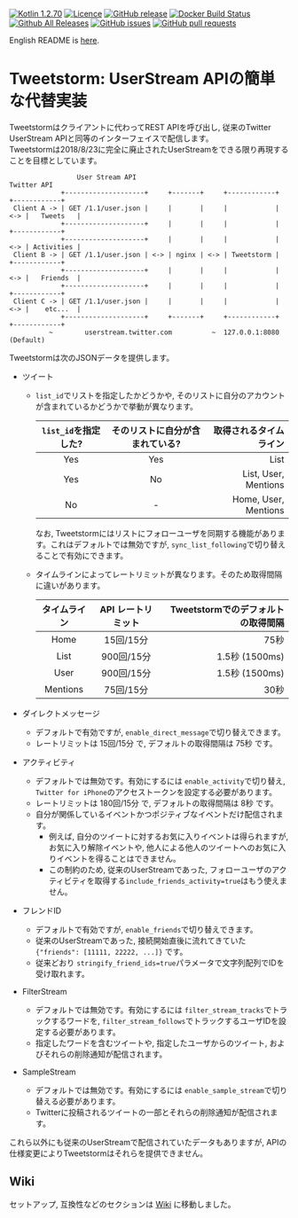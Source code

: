 [![Kotlin 1.2.70](https://img.shields.io/badge/Kotlin-1.2.70-blue.svg)](http://kotlinlang.org)
[![Licence](https://img.shields.io/github/license/SlashNephy/Tweetstorm.svg)](https://github.com/SlashNephy/Tweetstorm/blob/master/LICENSE)
[![GitHub release](https://img.shields.io/github/release/SlashNephy/Tweetstorm.svg)](https://github.com/SlashNephy/Tweetstorm/releases)
[![Docker Build Status](https://shields.beevelop.com/docker/pulls/slashnephy/tweetstorm.svg)](https://hub.docker.com/r/slashnephy/tweetstorm)
[![Github All Releases](https://img.shields.io/github/downloads/SlashNephy/TweetStorm/total.svg)](https://github.com/SlashNephy/Tweetstorm/releases)
[![GitHub issues](https://img.shields.io/github/issues/SlashNephy/Tweetstorm.svg)](https://github.com/SlashNephy/Tweetstorm/issues)
[![GitHub pull requests](https://img.shields.io/github/issues-pr/SlashNephy/Tweetstorm.svg)](https://github.com/SlashNephy/Tweetstorm/pulls)

English README is [here](https://github.com/SlashNephy/Tweetstorm/blob/master/README_EN.md).  

# Tweetstorm: UserStream APIの簡単な代替実装  
Tweetstormはクライアントに代わってREST APIを呼び出し, 従来のTwitter UserStream APIと同等のインターフェイスで配信します。  
Tweetstormは2018/8/23に完全に廃止されたUserStreamをできる限り再現することを目標としています。

```
                 User Stream API                                          Twitter API
             +--------------------+     +-------+     +------------+     +------------+
 Client A -> | GET /1.1/user.json |     |       |     |            | <-> |   Tweets   |
             +--------------------+     |       |     |            |     +------------+
             +--------------------+     |       |     |            | <-> | Activities |
 Client B -> | GET /1.1/user.json | <-> | nginx | <-> | Tweetstorm |     +------------+
             +--------------------+     |       |     |            | <-> |   Friends  |
             +--------------------+     |       |     |            |     +------------+
 Client C -> | GET /1.1/user.json |     |       |     |            | <-> |    etc...  |
             +--------------------+     +-------+     +------------+     +------------+
          ~        userstream.twitter.com          ~  127.0.0.1:8080 (Default)
```
 
Tweetstormは次のJSONデータを提供します。  
- ツイート  
  - `list_id`でリストを指定したかどうかや, そのリストに自分のアカウントが含まれているかどうかで挙動が異なります。  
  
    |`list_id`を指定した?|そのリストに自分が含まれている?|取得されるタイムライン|
    |:--:|:--:|--:|
    |Yes|Yes|List|
    |Yes|No|List, User, Mentions|
    |No|-|Home, User, Mentions|
    
    なお, Tweetstormにはリストにフォローユーザを同期する機能があります。これはデフォルトでは無効ですが, `sync_list_following`で切り替えることで有効にできます。
    
  - タイムラインによってレートリミットが異なります。そのため取得間隔に違いがあります。  
  
    |タイムライン|API レートリミット|Tweetstormでのデフォルトの取得間隔|
    |:--:|:--:|--:|
    |Home|15回/15分|75秒|
    |List|900回/15分|1.5秒 (1500ms)|
    |User|900回/15分|1.5秒 (1500ms)|
    |Mentions|75回/15分|30秒| 

- ダイレクトメッセージ  
  - デフォルトで有効ですが, `enable_direct_message`で切り替えできます。
  - レートリミットは 15回/15分 で, デフォルトの取得間隔は 75秒 です。
- アクティビティ  
  - デフォルトでは無効です。有効にするには `enable_activity`で切り替え, `Twitter for iPhone`のアクセストークンを設定する必要があります。
  - レートリミットは 180回/15分 で, デフォルトの取得間隔は 8秒 です。
  - 自分が関係しているイベントかつポジティブなイベントだけ配信されます。
    - 例えば, 自分のツイートに対するお気に入りイベントは得られますが, お気に入り解除イベントや, 他人による他人のツイートへのお気に入りイベントを得ることはできません。
    - この制約のため, 従来のUserStreamであった, フォローユーザのアクティビティを取得する`include_friends_activity=true`はもう使えません。
- フレンドID  
  - デフォルトで有効ですが, `enable_friends`で切り替えできます。  
  - 従来のUserStreamであった, 接続開始直後に流れてきていた `{"friends": [11111, 22222, ...]}` です。  
  - 従来どおり `stringify_friend_ids=true`パラメータで文字列配列でIDを受け取れます。  
- FilterStream  
  - デフォルトでは無効です。有効にするには `filter_stream_tracks`でトラックするワードを, `filter_stream_follows`でトラックするユーザIDを設定する必要があります。  
  - 指定したワードを含むツイートや, 指定したユーザからのツイート, およびそれらの削除通知が配信されます。  
- SampleStream
  - デフォルトでは無効です。有効にするには `enable_sample_stream`で切り替える必要があります。
  - Twitterに投稿されるツイートの一部とそれらの削除通知が配信されます。

これら以外にも従来のUserStreamで配信されていたデータもありますが, APIの仕様変更によりTweetstormはそれらを提供できません。

## Wiki
セットアップ, 互換性などのセクションは [Wiki](https://github.com/SlashNephy/Tweetstorm/wiki) に移動しました。  
